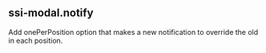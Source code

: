 ## ssi-modal.notify
 Add onePerPosition option that makes a new notification to override the old in each position.

